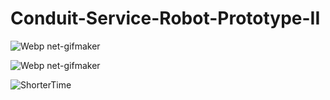 # Conduit-Service-Robot-Prototype-II

![Webp net-gifmaker](https://user-images.githubusercontent.com/65818525/130485846-8600d601-fa53-42a6-a69c-617790232353.gif)


![Webp net-gifmaker](https://user-images.githubusercontent.com/65818525/130485681-cd30471b-ed2a-4a76-b23a-fc2c067cd1e5.gif)


![ShorterTime](https://user-images.githubusercontent.com/65818525/130485757-268c3ffc-956d-4448-a036-890802cbb4f3.gif)
